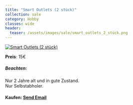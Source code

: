 ```yaml
---
title: "Smart Outlets (2 stück)"
collection: sale
category: Hobby
classes: wide
header: 
  teaser: /assets/images/sale/smart_outlets_2_stück.png
---
```




<a href="">
  <img src="/assets/images/sale/smart_outlets_2_stück.png" alt="Smart Outlets (2 stück)">
</a>

**Preis**: 15€

##### Beachten:
Nur 2 Jahre alt und in gute Zustand.<br>Nur Selbstabholer.

#### Kaufen: <a href = "mailto:digitaldasler@gmail.com?subject=Smart Outlets (2 stück)">Send Email</a>

